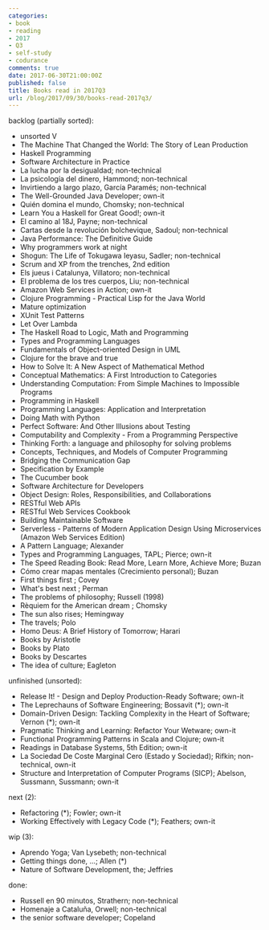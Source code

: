 ```yaml
---
categories:
- book
- reading
- 2017
- Q3
- self-study
- codurance
comments: true
date: 2017-06-30T21:00:00Z
published: false
title: Books read in 2017Q3
url: /blog/2017/09/30/books-read-2017q3/
---
```


[deaprendices]: https://twitter.com/@deaprendices
[codurance]: https://twitter.com/@codurance

<!-- copy-paste the books.md here -->

backlog (partially sorted):

  * unsorted V
  * The Machine That Changed the World: The Story of Lean Production
  * Haskell Programming
  * Software Architecture in Practice
  * La lucha por la desigualdad; non-technical
  * La psicología del dinero, Hammond; non-technical
  * Invirtiendo a largo plazo, García Paramés; non-technical
  * The Well-Grounded Java Developer; own-it
  * Quién domina el mundo, Chomsky; non-technical
  * Learn You a Haskell for Great Good!; own-it
  * El camino al 18J, Payne; non-technical
  * Cartas desde la revolución bolchevique, Sadoul; non-technical
  * Java Performance: The Definitive Guide
  * Why programmers work at night
  * Shogun: The Life of Tokugawa Ieyasu, Sadler; non-technical
  * Scrum and XP from the trenches, 2nd edition
  * Els jueus i Catalunya, Villatoro; non-technical
  * El problema de los tres cuerpos, Liu; non-technical
  * Amazon Web Services in Action; own-it
  * Clojure Programming - Practical Lisp for the Java World
  * Mature optimization
  * XUnit Test Patterns
  * Let Over Lambda
  * The Haskell Road to Logic, Math and Programming
  * Types and Programming Languages
  * Fundamentals of Object-oriented Design in UML
  * Clojure for the brave and true
  * How to Solve It: A New Aspect of Mathematical Method
  * Conceptual Mathematics: A First Introduction to Categories
  * Understanding Computation: From Simple Machines to Impossible Programs
  * Programming in Haskell
  * Programming Languages: Application and Interpretation
  * Doing Math with Python
  * Perfect Software: And Other Illusions about Testing
  * Computability and Complexity - From a Programming Perspective
  * Thinking Forth: a language and philosophy for solving problems
  * Concepts, Techniques, and Models of Computer Programming
  * Bridging the Communication Gap
  * Specification by Example
  * The Cucumber book
  * Software Architecture for Developers
  * Object Design: Roles, Responsibilities, and Collaborations
  * RESTful Web APIs
  * RESTful Web Services Cookbook
  * Building Maintainable Software
  * Serverless - Patterns of Modern Application Design Using Microservices (Amazon Web Services Edition)
  * A Pattern Language; Alexander
  * Types and Programming Languages, TAPL; Pierce; own-it
  * The Speed Reading Book: Read More, Learn More, Achieve More; Buzan
  * Cómo crear mapas mentales (Crecimiento personal); Buzan
  * First things first ; Covey
  * What's best next ; Perman
  * The problems of philosophy; Russell (1998)
  * Rèquiem for the American dream ; Chomsky
  * The sun also rises; Hemingway
  * The travels; Polo
  * Homo Deus: A Brief History of Tomorrow; Harari
  * Books by Aristotle
  * Books by Plato
  * Books by Descartes
  * The idea of culture; Eagleton

unfinished (unsorted):

  * Release It! - Design and Deploy Production-Ready Software; own-it
  * The Leprechauns of Software Engineering; Bossavit (*); own-it
  * Domain-Driven Design: Tackling Complexity in the Heart of Software; Vernon (*); own-it
  * Pragmatic Thinking and Learning: Refactor Your Wetware; own-it
  * Functional Programming Patterns in Scala and Clojure; own-it
  * Readings in Database Systems, 5th Edition; own-it
  * La Sociedad De Coste Marginal Cero (Estado y Sociedad); Rifkin; non-technical, own-it
  * Structure and Interpretation of Computer Programs (SICP); Abelson, Sussmann, Sussmann; own-it

next (2):

  * Refactoring (*); Fowler; own-it
  * Working Effectively with Legacy Code (*); Feathers; own-it

wip (3):

  * Aprendo Yoga; Van Lysebeth; non-technical
  * Getting things done, ...; Allen (*)
  * Nature of Software Development, the; Jeffries

done:

  * Russell en 90 minutos, Strathern; non-technical
  * Homenaje a Cataluña, Orwell; non-technical
  * the senior software developer; Copeland

